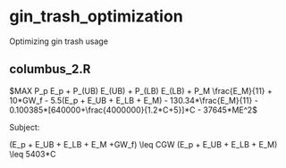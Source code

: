 # gin_trash_optimization
Optimizing gin trash usage

## columbus_2.R 

$`MAX P_p E_p + P_(UB) E_(UB) + P_(LB) E_(LB) + P_M \frac{E_M}{11} + 10*GW_f - 5.5(E_p + E_UB + E_LB + E_M) - 130.34*\frac{E_M}{11} - 0.100385*[640000+\frac{4000000}{1.2*C+5}]*C - 37645*ME^2`$ 

Subject:

(E_p + E_UB + E_LB + E_M +GW_f) \leq CGW 
(E_p + E_UB + E_LB + E_M) \leq 5403*C

